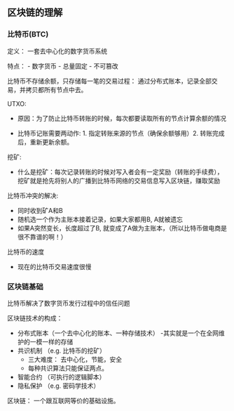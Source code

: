 ## 区块链的理解

### 比特币(BTC)

定义： 一套去中心化的数字货币系统

特点：
    - 数字货币
    - 总量固定
    - 不可篡改
    
比特币不存储余额，只存储每一笔的交易过程： 通过分布式账本，记录全部交易，并拷贝都所有节点中去。

UTXO:

- 原因：为了防止比特币转账的时候，每次都要读取所有的节点计算余额的情况

- 比特币记账需要两动作: 1. 指定转账来源的节点（确保余额够用）2. 转账完成后，重新更新余额。
    
    
挖矿:

- 什么是挖矿：每次记录转账的时候对写入者会有一定奖励（转账的手续费），挖矿就是抢先将别人的广播到比特币网络的交易信息写入区块链，赚取奖励
    
比特币冲突的解决:

- 同时收到矿A和B
- 随机选一个作为主账本接着记录，如果大家都用B, A就被遗忘
- 如果A突然变长，长度超过了B, 就变成了A做为主账本，（所以比特币做电商是很不靠谱的啊！）

比特币的速度
- 现在的比特币交易速度很慢

### 区块链基础

比特币解决了数字货币发行过程中的信任问题

区块链技术的构成：

- 分布式账本（一个去中心化的账本、一种存储技术）
    -其实就是一个在全网维护的一模一样的存储
- 共识机制 （e.g. 比特币的挖矿）
    - 三大难度： 去中心化，节能，安全
    - 每种共识算法只能保证两点。
- 智能合约 （可执行的逻辑脚本）
- 隐私保护 （e.g. 密码学技术）

区块链： 一个跟互联网等价的基础设施。
